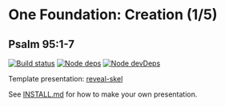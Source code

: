 # One Foundation: Creation (1/5)
## Psalm 95:1-7

[![Build status](https://api.travis-ci.com/sermons/found-creation.svg)](https://travis-ci.com/github/sermons/found-creation)
[![Node deps](https://david-dm.org/sermons/found-creation.svg)](https://david-dm.org/sermons/found-creation)
[![Node devDeps](https://david-dm.org/sermons/found-creation/dev-status.svg)](https://david-dm.org/sermons/found-creation?type=dev)

Template presentation: [reveal-skel](https://github.com/sermons/reveal-skel)

See [INSTALL.md](INSTALL.md)
for how to make your own presentation.
